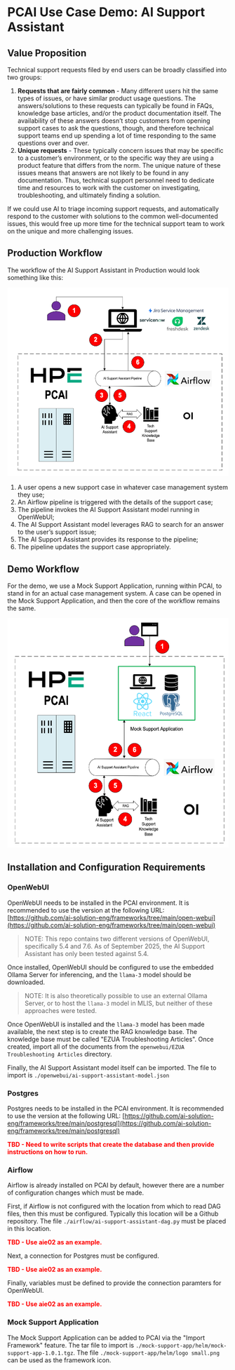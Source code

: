 # PCAI Use Case Demo: AI Support Assistant
## Value Proposition

Technical support requests filed by end users can be broadly classified into two groups:

1. **Requests that are fairly common** - Many different users hit the same types of issues, or have similar product usage questions. The answers/solutions to these requests can typically be found in FAQs, knowledge base articles, and/or the product documentation itself. The availability of these answers doesn’t stop customers from opening support cases to ask the questions, though, and therefore technical support teams end up spending a lot of time responding to the same questions over and over.
2. **Unique requests** - These typically concern issues that may be specific to a customer’s environment, or to the specific way they are using a product feature that differs from the norm. The unique nature of these issues means that answers are not likely to be found in any documentation. Thus, technical support personnel need to dedicate time and resources to work with the customer on investigating, troubleshooting, and ultimately finding a solution.

If we could use AI to triage incoming support requests, and automatically respond to the customer with solutions to the common well-documented issues, this would free up more time for the technical support team to work on the unique and more challenging issues.


## Production Workflow

The workflow of the AI Support Assistant in Production would look something like this:

![](./demo/ProductionWorkflow.png)

1. A user opens a new support case in whatever case management system they use;
2. An Airflow pipeline is triggered with the details of the support case;
3. The pipeline invokes the AI Support Assistant model running in OpenWebUI;
4. The AI Support Assistant model leverages RAG to search for an answer to the user’s support issue;
5. The AI Support Assistant provides its response to the pipeline;
6. The pipeline updates the support case appropriately.

## Demo Workflow

For the demo, we use a Mock Support Application, running within PCAI, to stand in for an actual case management system. A case can be opened in the Mock Support Application, and then the core of the workflow remains the same.

![](./demo/DemoWorkflow.png)

## Installation and Configuration Requirements

### OpenWebUI

OpenWebUI needs to be installed in the PCAI environment. It is recommended to use the version at the following URL: [https://github.com/ai-solution-eng/frameworks/tree/main/open-webui](https://github.com/ai-solution-eng/frameworks/tree/main/open-webui)

> NOTE: This repo contains two different versions of OpenWebUI, specifically 5.4 and 7.6. As of September 2025, the AI Support Assistant has only been tested against 5.4.

Once installed, OpenWebUI should be configured to use the embedded Ollama Server for inferencing, and the `llama-3` model should be downloaded.

> NOTE: It is also theoretically possible to use an external Ollama Server, or to host the `llama-3` model in MLIS, but neither of these approaches were tested.

Once OpenWebUI is installed and the `llama-3` model has been made available, the next step is to create the RAG knowledge base. The knowledge base must be called "EZUA Troubleshooting Articles". Once created, import all of the documents from the `openwebui/EZUA Troubleshooting Articles` directory.

Finally, the AI Support Assistant model itself can be imported. The file to import is `./openwebui/ai-support-assistant-model.json`

### Postgres

Postgres needs to be installed in the PCAI environment. It is recommended to use the version at the following URL: [https://github.com/ai-solution-eng/frameworks/tree/main/postgresql](https://github.com/ai-solution-eng/frameworks/tree/main/postgresql)

<font color="#FF0000">**TBD - Need to write scripts that create the database and then provide instructions on how to run.**</font>

### Airflow

Airflow is already installed on PCAI by default, however there are a number of configuration changes which must be made.

First, if Airflow is not configured with the location from which to read DAG files, then this must be configured. Typically this location will be a Github repository. The file `./airflow/ai-support-assistant-dag.py` must be placed in this location.

<font color="#FF0000">**TBD - Use aie02 as an example.**</font>

Next, a connection for Postgres must be configured.

<font color="#FF0000">**TBD - Use aie02 as an example.**</font>

Finally, variables must be defined to provide the connection paramters for OpenWebUI.

<font color="#FF0000">**TBD - Use aie02 as an example.**</font>

### Mock Support Application

The Mock Support Application can be added to PCAI via the "Import Framework" feature. The tar file to import is `./mock-support-app/helm/mock-support-app-1.0.1.tgz`. The file `./mock-support-app/helm/logo small.png` can be used as the framework icon.

